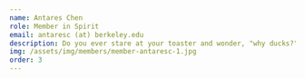 ```yaml
---
name: Antares Chen
role: Member in Spirit
email: antaresc (at) berkeley.edu
description: Do you ever stare at your toaster and wonder, "why ducks?"
img: /assets/img/members/member-antaresc-1.jpg
order: 3
---
```

